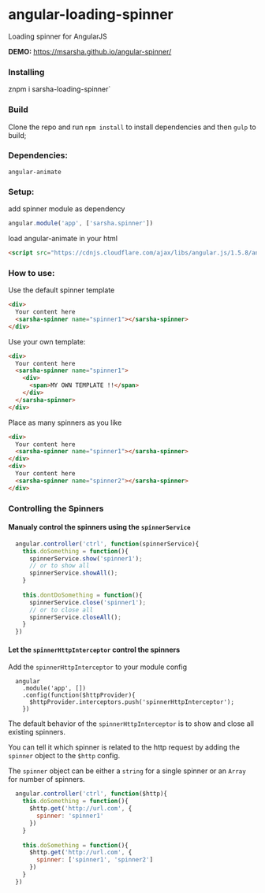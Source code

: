 # angular-loading-spinner
Loading spinner for AngularJS

__DEMO:__ https://msarsha.github.io/angular-spinner/

### Installing
znpm i sarsha-loading-spinner`

### Build
Clone the repo and run `npm install` to install dependencies and then `gulp` to build;

### Dependencies:
`angular-animate`

### Setup:

add spinner module as dependency
````javascript
angular.module('app', ['sarsha.spinner'])
````
load angular-animate in your html
````html
<script src="https://cdnjs.cloudflare.com/ajax/libs/angular.js/1.5.8/angular-animate.min.js"></script>
````


### How to use:

Use the default spinner template

````html
<div>
  Your content here
  <sarsha-spinner name="spinner1"></sarsha-spinner>
</div>
````

Use your own template:

````html
<div>
  Your content here
  <sarsha-spinner name="spinner1">
    <div>
      <span>MY OWN TEMPLATE !!</span>
    </div>
  </sarsha-spinner>
</div>
````

Place as many spinners as you like
````html
<div>
  Your content here
  <sarsha-spinner name="spinner1"></sarsha-spinner>
</div>
<div>
  Your content here
  <sarsha-spinner name="spinner2"></sarsha-spinner>
</div>
````

### Controlling the Spinners

#### Manualy control the spinners using the `spinnerService`

````javascript
  angular.controller('ctrl', function(spinnerService){
    this.doSomething = function(){
      spinnerService.show('spinner1'); 
      // or to show all
      spinnerService.showAll();
    }
    
    this.dontDoSomething = function(){
      spinnerService.close('spinner1');
      // or to close all
      spinnerService.closeAll();
    }
  })
````

#### Let the `spinnerHttpInterceptor` control the spinners

Add the `spinnerHttpInterceptor` to your module config
````javascipt
  angular
    .module('app', [])
    .config(function($httpProvider){
      $httpProvider.interceptors.push('spinnerHttpInterceptor');
    })
````

The default behavior of the `spinnerHttpInterceptor` is to show and close all existing spinners.

You can tell it which spinner is related to the http request by adding the `spinner` object to the `$http` config.

The `spinner` object can be either a `string` for a single spinner or an `Array` for number of spinners.

````javascript
  angular.controller('ctrl', function($http){
    this.doSomething = function(){
      $http.get('http://url.com', {
        spinner: 'spinner1'
      }) 
    }
    
    this.doSomething = function(){
      $http.get('http://url.com', {
        spinner: ['spinner1', 'spinner2']
      }) 
    }
  })
````
